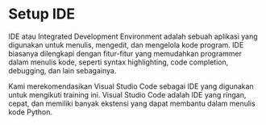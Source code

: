 # Setup IDE

IDE atau Integrated Development Environment adalah sebuah aplikasi yang digunakan untuk menulis, mengedit, dan mengelola kode program. IDE biasanya dilengkapi dengan fitur-fitur yang memudahkan programmer dalam menulis kode, seperti syntax highlighting, code completion, debugging, dan lain sebagainya.

Kami merekomendasikan Visual Studio Code sebagai IDE yang digunakan untuk mengikuti training ini. Visual Studio Code adalah IDE yang ringan, cepat, dan memiliki banyak ekstensi yang dapat membantu dalam menulis kode Python.

```{tableofcontents}

```
